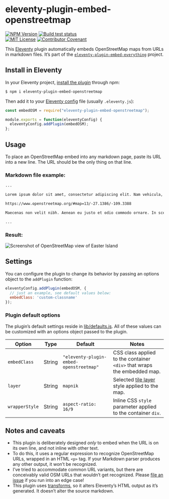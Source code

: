 # eleventy-plugin-embed-openstreetmap

[![NPM Version](https://img.shields.io/npm/v/eleventy-plugin-embed-openstreetmap?style=for-the-badge)](https://www.npmjs.com/package/eleventy-plugin-embed-openstreetmap)
[![Build test status](https://img.shields.io/github/actions/workflow/status/gfscott/eleventy-plugin-embed-everything/test.yml?branch=main&style=for-the-badge)](https://github.com/gfscott/eleventy-plugin-embed-everything/actions/workflows/test.yml?query=branch%3Amain)\
[![MIT License](https://img.shields.io/github/license/gfscott/eleventy-plugin-embed-everything?style=for-the-badge)](https://github.com/gfscott/eleventy-plugin-embed-everything/blob/main/LICENSE)
[![Contributor Covenant](https://img.shields.io/badge/Contributor%20Covenant-v2.0-ff69b4.svg?style=for-the-badge)](https://github.com/gfscott/eleventy-plugin-embed-everything/blob/main/CODE_OF_CONDUCT.md)

This [Eleventy](https://www.11ty.dev/) plugin automatically embeds OpenStreetMap maps from URLs in markdown files. It’s part of the [`eleventy-plugin-embed-everything`](https://gfscott.com/embed-everything/) project.

## Install in Eleventy

In your Eleventy project, [install the plugin](https://www.11ty.dev/docs/plugins/#adding-a-plugin) through npm:

```sh
$ npm i eleventy-plugin-embed-openstreetmap
```

Then add it to your [Eleventy config](https://www.11ty.dev/docs/config/) file (usually `.eleventy.js`):

```javascript
const embedOSM = require("eleventy-plugin-embed-openstreetmap");

module.exports = function(eleventyConfig) {
  eleventyConfig.addPlugin(embedOSM);
};
```

## Usage

To place an OpenStreetMap embed into any markdown page, paste its URL into a new line. The URL should be the only thing on that line.

### Markdown file example:

```markdown
...

Lorem ipsum dolor sit amet, consectetur adipiscing elit. Nam vehicula, elit vel condimentum porta, purus.

https://www.openstreetmap.org/#map=13/-27.1386/-109.3388

Maecenas non velit nibh. Aenean eu justo et odio commodo ornare. In scelerisque sapien at.

...
```

### Result:

![Screenshot of OpenStreetMap view of Easter Island](https://github.com/gfscott/eleventy-plugin-embed-everything/assets/547470/0d88730a-78bf-4652-9a74-6822420d6459)


## Settings

You can configure the plugin to change its behavior by passing an options object to the `addPlugin` function:

```javascript
eleventyConfig.addPlugin(embedOSM, {
  // just an example, see default values below:
  embedClass: 'custom-classname'
});
```

### Plugin default options

The plugin’s default settings reside in [lib/defaults.js](lib/defaults.js). All of these values can be customized with an options object passed to the plugin.

Option | Type | Default | Notes
---|---|---|---
`embedClass` | String | `"eleventy-plugin-embed-openstreetmap"` | CSS class applied to the container `<div>` that wraps the embedded map.
`layer` | String | `mapnik` | Selected [tile layer](https://wiki.openstreetmap.org/wiki/Featured_tile_layers) style applied to the map.
`wrapperStyle` | String | `aspect-ratio: 16/9` | Inline CSS `style` parameter applied to the container `div`.

## Notes and caveats

- This plugin is deliberately designed _only_ to embed when the URL is on its own line, and not inline with other text.
- To do this, it uses a regular expression to recognize OpenStreetMap URLs, wrapped in an HTML `<p>` tag. If your Markdown parser produces any other output, it won’t be recognized.
- I’ve tried to accommodate common URL variants, but there are conceivably valid OSM URLs that wouldn’t get recognized. Please [file an issue](https://github.com/gfscott/eleventy-plugin-embed-everything/issues/new) if you run into an edge case!
- This plugin uses [transforms](https://www.11ty.dev/docs/config/#transforms), so it alters Eleventy’s HTML output as it’s generated. It doesn’t alter the source markdown.
